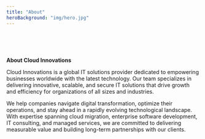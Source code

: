 ```yaml
---
title: "About"
heroBackground: "img/hero.jpg"
---
```

<br>
<br>
<br>

<b>About Cloud Innovations</b>

Cloud Innovations is a global IT solutions provider dedicated to empowering businesses worldwide with the latest technology. Our team specializes in delivering innovative, scalable, and secure IT solutions that drive growth and efficiency for organizations of all sizes and industries.

We help companies navigate digital transformation, optimize their operations, and stay ahead in a rapidly evolving technological landscape. With expertise spanning cloud migration, enterprise software development, IT consulting, and managed services, we are committed to delivering measurable value and building long-term partnerships with our clients.

